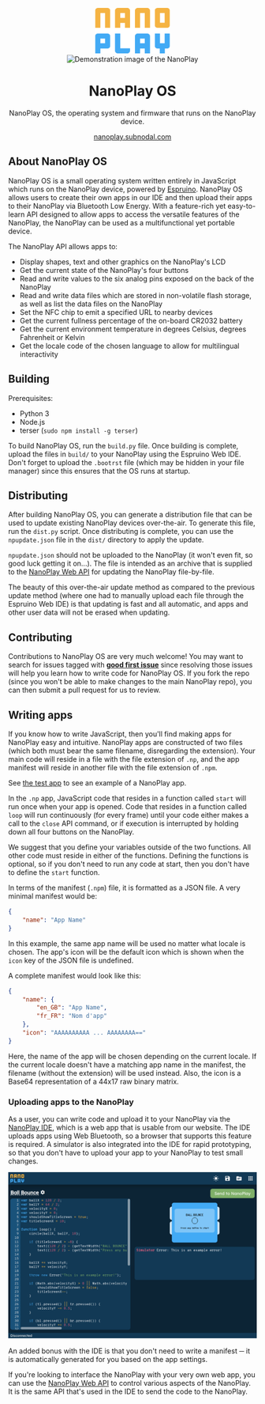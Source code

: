 <p align="center">
    <img width="30%" src="docs/logo.png" alt="NanoPlay" /><br>
    <img width="70%" src="docs/demo.png" alt="Demonstration image of the NanoPlay" />
</p>
<h1 align="center">NanoPlay OS</h1>
<p align="center">NanoPlay OS, the operating system and firmware that runs on the NanoPlay device.</p>
<p align="center"><a href="https://nanoplay.subnodal.com">nanoplay.subnodal.com</a></p>

## About NanoPlay OS
NanoPlay OS is a small operating system written entirely in JavaScript which
runs on the NanoPlay device, powered by [Espruino](https://espruino.com).
NanoPlay OS allows users to create their own apps in our IDE and then upload
their apps to their NanoPlay via Bluetooth Low Energy. With a feature-rich yet
easy-to-learn API designed to allow apps to access the versatile features of the
NanoPlay, the NanoPlay can be used as a multifunctional yet portable device.

The NanoPlay API allows apps to:
* Display shapes, text and other graphics on the NanoPlay's LCD
* Get the current state of the NanoPlay's four buttons
* Read and write values to the six analog pins exposed on the back of the
  NanoPlay
* Read and write data files which are stored in non-volatile flash storage, as
  well as list the data files on the NanoPlay
* Set the NFC chip to emit a specified URL to nearby devices
* Get the current fullness percentage of the on-board CR2032 battery
* Get the current environment temperature in degrees Celsius, degrees Fahrenheit
  or Kelvin
* Get the locale code of the chosen language to allow for multilingual
  interactivity

## Building
Prerequisites:
* Python 3
* Node.js
* terser (`sudo npm install -g terser`)

To build NanoPlay OS, run the `build.py` file. Once building is complete, upload
the files in `build/` to your NanoPlay using the Espruino Web IDE. Don't forget
to upload the `.bootrst` file (which may be hidden in your file manager) since
this ensures that the OS runs at startup.

## Distributing
After building NanoPlay OS, you can generate a distribution file that can be
used to update existing NanoPlay devices over-the-air. To generate this file,
run the `dist.py` script. Once distributing is complete, you can use the
`npupdate.json` file in the `dist/` directory to apply the update.

`npupdate.json` should not be uploaded to the NanoPlay (it won't even fit, so
good luck getting it on...). The file is intended as an archive that is supplied
to the [NanoPlay Web API](https://github.com/NanoPlay/WebAPI) for updating the
NanoPlay file-by-file.

The beauty of this over-the-air update method as compared to the previous update
method (where one had to manually upload each file through the Espruino Web IDE)
is that updating is fast and all automatic, and apps and other user data will
not be erased when updating.

## Contributing
Contributions to NanoPlay OS are very much welcome! You may want to search for
issues tagged with
**[good first issue](https://github.com/NanoPlay/os/labels/good%20first%20issue)**
since resolving those issues will help you learn how to write code for NanoPlay
OS. If you fork the repo (since you won't be able to make changes to the main
NanoPlay repo), you can then submit a pull request for us to review.

## Writing apps
If you know how to write JavaScript, then you'll find making apps for NanoPlay
easy and intuitive. NanoPlay apps are constructed of two files (which both must
bear the same filename, disregarding the extension). Your main code will reside
in a file with the file extension of `.np`, and the app manifest will reside in
another file with the file extension of `.npm`.

See [the test app](https://github.com/NanoPlay/os/tree/main/testapp) to see an
example of a NanoPlay app.

In the `.np` app, JavaScript code that resides in a function called `start` will
run once when your app is opened. Code that resides in a function called `loop`
will run continuously (for every frame) until your code either makes a call to
the `close` API command, or if execution is interrupted by holding down all four
buttons on the NanoPlay.

We suggest that you define your variables outside of the two functions. All
other code must reside in either of the functions. Defining the functions is
optional, so if you don't need to run any code at start, then you don't have to
define the `start` function.

In terms of the manifest (`.npm`) file, it is formatted as a JSON file. A very
minimal manifest would be:

```json
{
    "name": "App Name"
}
```

In this example, the same app name will be used no matter what locale is chosen.
The app's icon will be the default icon which is shown when the `icon` key of
the JSON file is undefined.

A complete manifest would look like this:

```json
{
    "name": {
        "en_GB": "App Name",
        "fr_FR": "Nom d'app"
    },
    "icon": "AAAAAAAAAA ... AAAAAAAA=="
}
```

Here, the name of the app will be chosen depending on the current locale. If the
current locale doesn't have a matching app name in the manifest, the filename
(without the extension) will be used instead. Also, the icon is a Base64
representation of a 44x17 raw binary matrix.

### Uploading apps to the NanoPlay
As a user, you can write code and upload it to your NanoPlay via the
[NanoPlay IDE](https://nanoplay.subnodal.com/dashboard/editor.html), which is
a web app that is usable from our website. The IDE uploads apps using Web
Bluetooth, so a browser that supports this feature is required. A simulator is
also integrated into the IDE for rapid prototyping, so that you don't have to
upload your app to your NanoPlay to test small changes.

![Screenshot of IDE](docs/ide.png)

An added bonus with the IDE is that you don't need to write a manifest ─ it is
automatically generated for you based on the app settings.

If you're looking to interface the NanoPlay with your very own web app, you can
use the [NanoPlay Web API](https://github.com/NanoPlay/WebAPI) to control
various aspects of the NanoPlay. It is the same API that's used in the IDE to
send the code to the NanoPlay.
